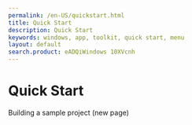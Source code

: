 ```yaml
---
permalink: /en-US/quickstart.html
title: Quick Start
description: Quick Start
keywords: windows, app, toolkit, quick start, menu
layout: default
search.product: eADQiWindows 10XVcnh
---
```

# Quick Start
Building a sample project (new page)
